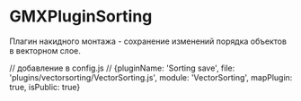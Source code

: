 GMXPluginSorting
==============

Плагин накидного монтажа - сохранение изменений порядка объектов в векторном слое.

//  добавление в config.js
//  {pluginName: 'Sorting save', file: 'plugins/vectorsorting/VectorSorting.js', module: 'VectorSorting', mapPlugin: true, isPublic: true}
